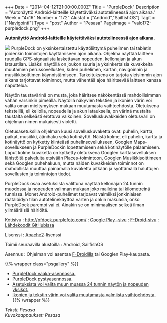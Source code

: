 +++
Date = "2014-04-12T21:00:00.000Z"
Title = "PurpleDock"
Description = "Autonäyttö Android-laitteille käytettäväksi autotelineessä ajon aikana."
Week = "4x16"
Number = "172"
Alustat = ["Android","SailfishOS"]
Tagit = ["Navigointi"]
Type = "post"
Author = "Pesasa"
Pageimage = "valo172-purpledock.png"
+++


**Autonäyttö Android-laitteille käytettäväksi autotelineessä ajon
aikana.**

![ ](/images/valo172-purpledock.png "fig:valo172-purpledock.png") PurpleDock on
yksinkertaistettu käyttöliittymä puhelimen tai tabletin joidenkin
toimintojen käyttämiseen ajon aikana. Ohjelma näyttää laitteen ruudulla
GPS-signaalista laskettavan nopeuden, kellonajan ja akun lataustilan.
Lisäksi näytöllä on joukon suuria ja yksinkertaisia kuvakkeita muutamien
perussovellusten, kuten puhelimen, kartan, navigoinnin ja
musiikkisoittimen käynnistämiseen. Tarkoituksena on tarjota yleisimmin
ajon aikana tarjottavat toiminnot, mutta vähentää ajoa häiritsevää
laitteen kanssa naputtelua.

Näytön taustavärinä on musta, joka häiritsee näkökentässä mahdollisimman
vähän varsinkin pimeällä. Näytöllä näkyvien tekstien ja ikonien värin
voi valita oman mieltymyksen mukaan muutamasta vaihtoehdosta. Oletuksena
teksteillä, eli kellolla, nopeudella ja akun latauksella, on värinä
mustalta taustalta selkeästi erottuva valkoinen. Sovelluskuvakkeiden
oletusväri on ohjelman nimen mukaisesti violetti.

Oletusasetuksilla ohjelman kuusi sovelluskuvaketta ovat: puhelin,
kartta, paikat, musiikki, äänihaku sekä kotinäyttö. Näistä kolme, eli
puhelin, kartta ja kotinäyttö on kytketty kiinteästi
puhelinsovellukseen, Googlen Maps-sovellukseen ja PurpleDockin
lopettamiseen sekä kotinäytölle palaamiseen. Loput kolme kuvaketta on
kytketty oletuksena Googlen karttasovelluksen lähistöltä palveluita
etsivään Places-toimintoon, Googlen Musiikkisoittimeen sekä Googlen
puhehakuun, mutta näiden kuvakkeiden toiminnot on mahdollista muuttaa
painamalla kuvaketta pitkään ja syöttämällä haluttujen sovellusten ja
toimintojen tiedot.

PurpleDock osaa asetuksista valittuna näyttää kellonajan 24 tunnin
muodossa ja nopeuden valinnan mukaan joko maileina tai kilometreinä
tunnissa. Monet Android-puhelimet tarjoavat valmiiksi jonkinlaisen
räätälöidyn tilan autotelinekäyttöä varten ja onkin makuasia, onko
PurpleDock parempi vai ei. Ainakin se on minimaalisen selkeä ilman
ylimääräisiä häiriöitä.

Kotisivu
:   <http://pfdock.purplefoto.com/>
:   [Google Play
    -sivu](https://play.google.com/store/apps/details?id=com.purplefoto.pfdock)
:   [F-Droid-sivu](https://f-droid.org/repository/browse/?fdfilter=purpledock&fdid=com.purplefoto.pfdock)
:   [Lähdekoodit GitHubissa](https://github.com/ehcloninger)

Lisenssi
:   [Apache2](http://directory.fsf.org/wiki/License:Apache2.0)-lisenssi

Toimii seuraavilla alustoilla
:   Android, SailfishOS

Asennus
:   Ohjelman voi asentaa [F-Droidilla](F-Droid "wikilink") tai Googlen
    Play-kaupasta.

{{% wrapper class="psgallery" %}}
-   [PurpleDock vaaka-asennossa.](/images/purpledock-1.jpg)
-   [PurpleDock pystyasennossa.](/images/purpledock-2.jpg)
-   [Asetuksista voi valita muun muassa 24 tunnin näytön ja nopeuden
    yksiköt.](/images/purpledock-3.jpg)
-   [Ikonien ja tekstin värin voi valita muutamasta valmiista
    vaihtoehdosta.](/images/purpledock-4.jpg)
{{% /wrapper %}}

*Teksti: Pesasa* <br />
*Kuvakaappaukset: Pesasa*


